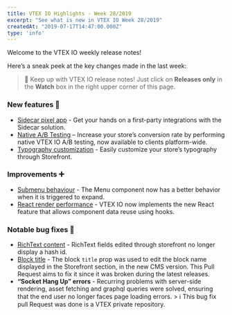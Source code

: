 ```yaml
---
title: VTEX IO Highlights - Week 28/2019
excerpt: "See what is new in VTEX IO Week 28/2019"
createdAt: "2019-07-17T14:47:00.000Z"
type: 'info'
---
```

Welcome to the VTEX IO weekly release notes!

Here’s a sneak peek at the key changes made in the last week:

> :bell: Keep up with VTEX IO release notes! Just click on **Releases only** in the **Watch** box in the right upper corner of this page.

### New features :rocket:

- [Sidecar pixel app](sidecar-pixel-app.md) - Get your hands on a first-party integrations with the Sidecar solution.
- [Native A/B Testing](native-ab-testing.md) – Increase your store’s conversion rate by performing native VTEX IO A/B testing, now available to clients platform-wide.
- [Typography customization](typography-customization.md) - Easily customize your store’s typography through Storefront.

### Improvements :heavy_plus_sign:

- [Submenu behaviour](submenu-behavior.md) - The Menu component now has a better behavior when it is triggered to expand.
- [React render performance](react-render-performance.md) - VTEX IO now implements the new React feature that allows component data reuse using hooks.

### Notable bug fixes :bug:

- [RichText content](https://github.com/vtex-apps/admin-pages/pull/241) - RichText fields edited through storefront no longer display a hash id.
- [Block title](https://github.com/vtex-apps/render-runtime/pull/345) - The block `title` prop was used to edit the block name displayed in the Storefront section, in the new CMS version. This Pull Request aims to fix it since it was broken during the latest releases.
- **“Socket Hang Up” errors** - Recurring problems with server-side rendering, asset fetching and graphql queries were solved, ensuring that the end user no longer faces page loading errors. > ℹ️ This bug fix pull Request was done is a VTEX private repository.
